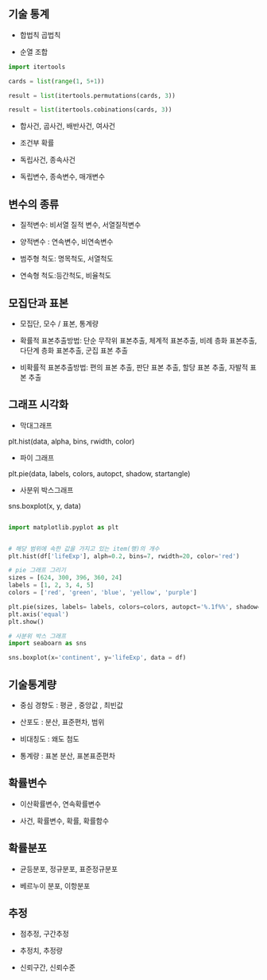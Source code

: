 ## 기술 통계

- 합법칙 곱법칙

- 순열 조합

```python
import itertools

cards = list(range(1, 5+1))

result = list(itertools.permutations(cards, 3))

result = list(itertools.cobinations(cards, 3))
```

- 합사건, 곱사건, 배반사건, 여사건

- 조건부 확률

- 독립사건, 종속사건

- 독립변수, 종속변수, 매개변수

## 변수의 종류

- 질적변수: 비서열 질적 변수, 서열질적변수

- 양적변수 : 연속변수, 비연속변수

- 범주형 척도: 명목척도, 서열척도 

- 연속형 척도:등간척도, 비율척도

## 모집단과 표본

- 모집단, 모수 / 표본, 통계량

- 확률적 표본추출방법: 단순 무작위 표본추출, 체계적 표본추출, 비례 층화 표본추출, 다단계 층화 표본추출, 군집 표본 추출

- 비확률적 표본추출방법: 편의 표본 추출, 판단 표본 추출, 할당 표본 추출, 자발적 표본 추출

## 그래프 시각화

- 막대그래프

plt.hist(data, alpha, bins, rwidth, color)

- 파이 그래프

plt.pie(data, labels, colors, autopct, shadow, startangle)

- 사분위 박스그래프

sns.boxplot(x, y, data)

```python

import matplotlib.pyplot as plt


# 해당 범위에 속한 값을 가지고 있는 item(행)의 개수
plt.hist(df['lifeExp'], alph=0.2, bins=7, rwidth=20, color='red')

# pie 그래프 그리기
sizes = [624, 300, 396, 360, 24]
labels = [1, 2, 3, 4, 5]
colors = ['red', 'green', 'blue', 'yellow', 'purple']

plt.pie(sizes, labels= labels, colors=colors, autopct='%.1f%%', shadow=False, startangle=90)
plt.axis('equal')
plt.show()

# 사분위 박스 그래프
import seaboarn as sns

sns.boxplot(x='continent', y='lifeExp', data = df)

```

## 기술통계량

- 중심 경향도 : 평균 , 중앙값 , 최빈값

- 산포도 : 분산, 표준편차, 범위

- 비대칭도 : 왜도 첨도

- 통계량 : 표본 분산, 표본표준편차

## 확률변수

- 이산확률변수, 연속확률변수

- 사건, 확률변수, 확률, 확률함수

## 확률분포

- 균등분포, 정규분포, 표준정규분포

- 베르누이 분포, 이항분포

## 추정

- 점추정, 구간추정

- 추정치, 추정량

- 신뢰구간, 신뢰수준
